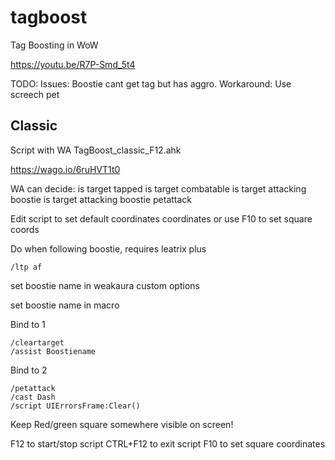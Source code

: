 # tagboost
Tag Boosting in WoW

https://youtu.be/R7P-Smd_5t4

TODO:
Issues:
	Boostie cant get tag but has aggro. 
Workaround:
	Use screech pet 

## Classic

Script with WA
TagBoost_classic_F12.ahk

https://wago.io/6ruHVT1t0

WA can decide:
	is target tapped
	is target combatable 
	is target attacking boostie
	is target attacking boostie petattack
	

Edit script to set default coordinates coordinates or
use F10 to set square coords

Do when following boostie, requires leatrix plus
```
/ltp af  
```
set boostie name in weakaura custom options

set boostie name in macro

Bind to 1
```
/cleartarget
/assist Boostiename
```

Bind to 2
```
/petattack
/cast Dash
/script UIErrorsFrame:Clear()
```

Keep Red/green square somewhere visible on screen!

F12 to start/stop script
CTRL+F12 to exit script
F10 to set square coordinates
